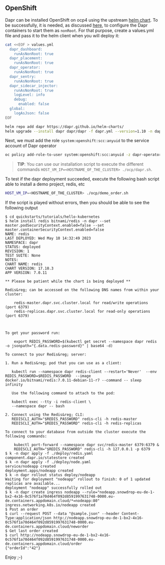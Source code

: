 ## OpenShift

Dapr can be installed OpenShift on ocp4 using the upstream [helm chart](https://github.com/dapr/dapr/tree/master/charts/dapr).
To be successfully, it is needed, as discussed [here](https://github.com/dapr/dapr/issues/3069), to configure the Dapr containers to start them as `nonRoot`.
For that purpose, create a values.yml file and pass it to the helm client when you will deploy it:

```bash
cat <<EOF > values.yml
  dapr_dashboard:
    runAsNonRoot: true
  dapr_placement:
    runAsNonRoot: true
  dapr_operator:
    runAsNonRoot: true
  dapr_sentry:
    runAsNonRoot: true
  dapr_sidecar_injector:
    runAsNonRoot: true
    logLevel: info
    debug:
      enabled: false
  global:
    logAsJson: false
EOF

helm repo add dapr https://dapr.github.io/helm-charts/
helm upgrade --install dapr dapr/dapr -f dapr.yml --version=1.10 -n dapr    
```

Next, we must add the role `system:openshift:scc:anyuid` to the service account of Dapr operator
```bash
oc policy add-role-to-user system:openshift:scc:anyuid -z dapr-operator
```

>**TIP**: You can use our installation script to execute the different commands `HOST_VM_IP=<HOSTNAME_OF_THE_CLUSTER> ./ocp/dapr.sh`.

To test if the dapr deployment succeeded, execute the following bash script able to install a demo project, redis, etc
```bash
HOST_VM_IP=<HOSTNAME_OF_THE_CLUSTER> ./ocp/demo_order.sh
```
If the script is played without errors, then you should be able to see the following output
```text
$ cd quickstarts/tutorials/hello-kubernetes
$ helm install redis bitnami/redis -n dapr --set master.podSecurityContext.enabled=false --set master.containerSecurityContext.enabled=false
NAME: redis
LAST DEPLOYED: Wed May 10 14:32:49 2023
NAMESPACE: dapr
STATUS: deployed
REVISION: 1
TEST SUITE: None
NOTES:
CHART NAME: redis
CHART VERSION: 17.10.3
APP VERSION: 7.0.11

** Please be patient while the chart is being deployed **

Redis&reg; can be accessed on the following DNS names from within your cluster:

    redis-master.dapr.svc.cluster.local for read/write operations (port 6379)
    redis-replicas.dapr.svc.cluster.local for read-only operations (port 6379)



To get your password run:

    export REDIS_PASSWORD=$(kubectl get secret --namespace dapr redis -o jsonpath="{.data.redis-password}" | base64 -d)

To connect to your Redis&reg; server:

1. Run a Redis&reg; pod that you can use as a client:

   kubectl run --namespace dapr redis-client --restart='Never'  --env REDIS_PASSWORD=$REDIS_PASSWORD  --image docker.io/bitnami/redis:7.0.11-debian-11-r7 --command -- sleep infinity

   Use the following command to attach to the pod:

   kubectl exec --tty -i redis-client \
   --namespace dapr -- bash

2. Connect using the Redis&reg; CLI:
   REDISCLI_AUTH="$REDIS_PASSWORD" redis-cli -h redis-master
   REDISCLI_AUTH="$REDIS_PASSWORD" redis-cli -h redis-replicas

To connect to your database from outside the cluster execute the following commands:

    kubectl port-forward --namespace dapr svc/redis-master 6379:6379 &
    REDISCLI_AUTH="$REDIS_PASSWORD" redis-cli -h 127.0.0.1 -p 6379
$ k -n dapr apply -f ./deploy/redis.yaml
component.dapr.io/statestore created
$ k -n dapr apply -f ./deploy/node.yaml
service/nodeapp created
deployment.apps/nodeapp created
$ k -n dapr rollout status deploy/nodeapp
Waiting for deployment "nodeapp" rollout to finish: 0 of 1 updated replicas are available...
deployment "nodeapp" successfully rolled out
$ k -n dapr create ingress nodeapp --rule="nodeapp.snowdrop-eu-de-1-bx2-4x16-0c576f1a70d464f092d8591997631748-0000.eu-de.containers.appdomain.cloud/*=nodeapp:80"
ingress.networking.k8s.io/nodeapp created
$ Post an order
$ curl --request POST --data "@sample.json" --header Content-Type:application/json http://nodeapp.snowdrop-eu-de-1-bx2-4x16-0c576f1a70d464f092d8591997631748-0000.eu-de.containers.appdomain.cloud/neworder
$ Get last order created
$ curl http://nodeapp.snowdrop-eu-de-1-bx2-4x16-0c576f1a70d464f092d8591997631748-0000.eu-de.containers.appdomain.cloud/order
{"orderId":"42"}
```
Enjoy ;-)